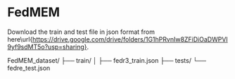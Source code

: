 # FedMEM


Download the train and test file in json format from here\url{https://drive.google.com/drive/folders/1G1hPRvnIw8ZFiDiOaDWPVI9yf9sdMT5o?usp=sharing}.

FedMEM_dataset/
├── train/
│   ├── fedr3_train.json
├── tests/
    └── fedre_test.json
